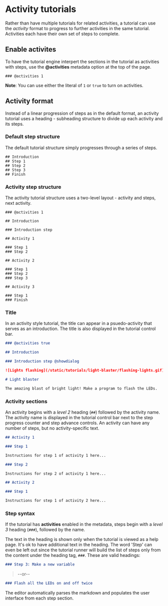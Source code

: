 # Activity tutorials

Rather than have multiple tutorials for related activities, a tutorial can use the _activity_ format to progress to further activities in the same tutorial. Activities each have their own set of steps to complete.

## Enable activites

To have the tutorial engine interpert the sections in the tutorial as activities with steps, use the **@activities** metadata option at the top of the page.

```
### @activities 1

```

**Note**: You can use either the literal of `1` or `true` to turn on activities.

## Activity format

Instead of a linear progression of steps as in the default format, an activity tutorial uses a heading - subheading structure to divide up each activity and its steps.

### Default step structure

The default tutorial structure simply progresses through a series of steps.

```
## Introduction
## Step 1
## Step 2
## Step 3
## Finish
```

### Activity step structure

The activity tutorial structure uses a two-level layout - activity and steps, next activity.

```
### @activities 1

## Introduction

### Introduction step

## Activity 1

### Step 1
### Step 2

## Activity 2

### Step 1
### Step 2
### Step 3

## Activity 3

### Step 1
### Finish
```

### Title

In an activity style tutorial, the title can appear in a psuedo-activity that serves as an introduction. The title is also displayed in the tutorial control bar.

```markdown
### @activities true

## Introduction

### Introduction step @showdialog

![Lights flashing](/static/tutorials/light-blaster/flashing-lights.gif)

# Light blaster

The amazing blast of bright light! Make a program to flash the LEDs.
```

### Activity sections

An activity begins with a _level 2_ heading (``##``) followed by the activity name. The activity name is displayed in the tutorial control bar next to the step progress counter and step advance controls. An activity can have any number of steps, but no activity-specific text.

```markdown
## Activity 1

### Step 1

Instructions for step 1 of activity 1 here...

### Step 2

Instructions for step 2 of activity 1 here...

## Activity 2

### Step 1

Instructions for step 1 of activity 2 here...
```

### Step syntax

If the tutorial has **activities** enabled in the metadata, steps begin with a _level 3_ heading (``###``), followed by the name.

The text in the heading is shown only when the tutorial is viewed as a help page. It's ok to have additional text in the heading. The word 'Step' can even be left out since the tutorial runner will build the list of steps only from the content under the heading tag, ``###``. These are valid headings:

```markdown
### Step 3: Make a new variable
```

>--or--

```markdown
### Flash all the LEDs on and off twice
```

The editor automatically parses the markdown and populates the user interface from each step section.



